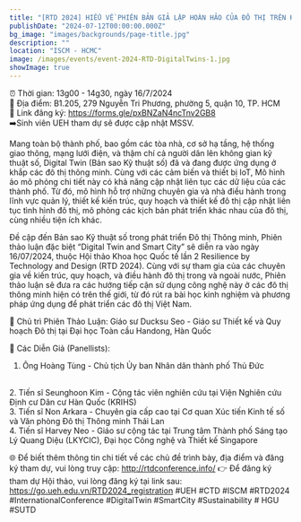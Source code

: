 ```yaml
---
title: "[RTD 2024] HIỂU VỀ PHIÊN BẢN GIẢ LẬP HOÀN HẢO CỦA ĐÔ THỊ TRÊN KHÔNG GIAN ĐIỆN TỬ VỚI PHIÊN THẢO LUẬN ĐẶC BIỆT: DIGITAL TWIN VÀ SMART CITY"
publishDate: "2024-07-12T00:00:00.000Z"
bg_image: "images/backgrounds/page-title.jpg"
description: "" 
location: "ISCM - HCMC"
image: /images/events/event-2024-RTD-DigitalTwins-1.jpg
showImage: true
---
```


⏰ Thời gian: 13g00 - 14g30, ngày 16/7/2024
<br>
📍 Địa điểm: B1.205, 279 Nguyễn Tri Phương, phường 5, quận 10, TP. HCM
<br>
🌆 Link đăng ký:  https://forms.gle/pxBNZaN4ncTnv2GB8 
<br>
➡️Sinh viên UEH tham dự sẽ được cập nhật MSSV.


Mang toàn bộ thành phố, bao gồm các tòa nhà, cơ sở hạ tầng, hệ thống giao thông, mạng lưới điện, và thậm chí cả người dân  lên không gian kỹ thuật số, Digital Twin (Bản sao Kỹ thuật số) đã và đang được ứng dụng ở khắp các đô thị thông minh. Cùng với các cảm biến và thiết bị IoT, Mô hình ảo mô phỏng chi tiết này có khả năng cập nhật liên tục các dữ liệu của các thành phố. Từ đó, mô hình hỗ trợ những chuyên gia và nhà điều hành trong lĩnh vực quản lý, thiết kế kiến trúc, quy hoạch và thiết kế đô thị cập nhật liên tục tình hình đô thị, mô phỏng các kịch bản phát triển khác nhau của đô thị, cùng nhiều tiện ích khác.

Đề cập đến Bản sao Kỹ thuật số trong phát triển Đô thị Thông minh, Phiên thảo luận đặc biệt “Digital Twin and Smart City” sẽ diễn ra vào ngày 16/07/2024, thuộc Hội thảo Khoa học Quốc tế lần 2 Resilience by Technology and Design (RTD 2024). Cùng với sự tham gia của các chuyên gia về kiến trúc, quy hoạch, và điều hành đô thị trong và ngoài nước, Phiên thảo luận sẽ đưa ra các hướng tiếp cận sử dụng công nghệ này ở các đô thị thông minh hiện có trên thế giới, từ đó rút ra bài học kinh nghiệm và phương pháp ứng dụng để phát triển các đô thị Việt Nam.

🎤 Chủ trì Phiên Thảo Luận: Giáo sư Ducksu Seo - Giáo sư Thiết kế và Quy hoạch Đô thị tại Đại học Toàn cầu Handong, Hàn Quốc

 🌟 Các Diễn Giả (Panellists):
<br>
1. Ông Hoàng Tùng - Chủ tịch Ủy ban Nhân dân thành phố Thủ Đức
<br>
2. Tiến sĩ Seunghoon Kim - Cộng tác viên nghiên cứu tại Viện Nghiên cứu Định cư Dân cư Hàn Quốc (KRIHS)
<br>
3. Tiến sĩ Non Arkara - Chuyên gia cấp cao tại Cơ quan Xúc tiến Kinh tế số và Văn phòng Đô thị Thông minh Thái Lan
<br>
4. Tiến sĩ Harvey Neo - Giáo sư cộng tác tại Trung tâm Thành phố Sáng tạo Lý Quang Diệu (LKYCIC), Đại học Công nghệ và Thiết kế Singapore
<br>

🌐 Để biết thêm thông tin chi tiết về các chủ đề trình bày, địa điểm và đăng ký tham dự, vui lòng truy cập: http://rtdconference.info/
👉 Để đăng ký tham dự Hội thảo, vui lòng đăng ký tại link sau: https://go.ueh.edu.vn/RTD2024_registration
#UEH #CTD #ISCM #RTD2024 #InternationalConference #DigitalTwin #SmartCity #Sustainability # HGU #SUTD

